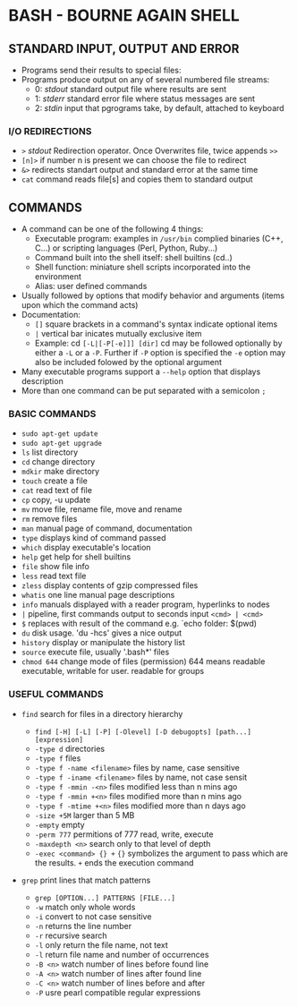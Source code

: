 # BASH - BOURNE AGAIN SHELL

## STANDARD INPUT, OUTPUT AND ERROR
* Programs send their results to special files:
* Programs produce output on any of several numbered file streams:
  * 0: _stdout_ standard output file where results are sent
  * 1: _stderr_ standard error file where status messages are sent
  * 2: _stdin_ input that pgrograms take, by default, attached to keyboard

### I/O REDIRECTIONS
* `>` _stdout_ Redirection operator. Once Overwrites file, twice appends `>>`
* `[n]>` if number n is present we can choose the file to redirect
* `&>` redirects standart output and standard error at the same time
* `cat` command reads file[s] and copies them to standard output


## COMMANDS
* A command can be one of the following 4 things:
  * Executable program: examples in `/usr/bin` complied binaries (C++, C...)
    or scripting languages (Perl, Python, Ruby...)
  * Command built into the shell itself: shell builtins (cd..)
  * Shell function: miniature shell scripts incorporated into the environment
  * Alias: user defined commands
* Usually followed by options that modify behavior and arguments (items upon
  which the command acts)
* Documentation:
  * `[]` square brackets in a command's syntax indicate optional items
  * `|`  vertical bar inicates mutually exclusive item
  * Example: cd `[-L|[-P[-e]]] [dir]` cd may be followed optionally by
    either a `-L` or a `-P`. Further if `-P` option is specified the `-e`
    option may also be included folowed by the optional argument
* Many executable programs support a `--help` option that displays description
* More than one command can be put separated with a semicolon `;`


### BASIC COMMANDS
* `sudo apt-get update`
* `sudo apt-get upgrade`
* `ls`      list directory
* `cd`      change directory
* `mdkir`   make directory
* `touch`   create a file
* `cat`     read text of file
* `cp`      copy, -u update
* `mv`      move file, rename file, move and rename
* `rm`      remove files
* `man`     manual page of command, documentation
* `type`    displays kind of command passed
* `which`   display executable's location
* `help`    get help for shell builtins
* `file`    show file info
* `less`    read text file
* `zless`   display contents of gzip compressed files
* `whatis`  one line manual page descriptions
* `info`    manuals displayed with a reader program, hyperlinks to nodes
* `|`       pipeline, first commands output to  seconds input `<cmd> | <cmd>`
* `$`       replaces with result of the command e.g. `echo folder: $(pwd)
* `du`      disk usage. 'du -hcs' gives a nice output
* `history` display or manipulate the history list
* `source`  execute file, usually '.bash*' files
* `chmod 644` change mode of files (permission) 644 means readable executable,
   writable for user. readable for groups


### USEFUL COMMANDS
* `find`     search for files in a directory hierarchy
  * `find [-H] [-L] [-P] [-Olevel] [-D debugopts] [path...] [expression]`
  * `-type d`                       directories
  * `-type f`                       files
  * `-type f -name <filename>`      files by name, case sensitive
  * `-type f -iname <filename>`     files by name, not case sensit
  * `-type f -mmin -<n>`            files modified less than n mins ago
  * `-type f -mmin +<n>`            files modified more than n mins ago
  * `-type f -mtime +<n>`           files modified more than n days ago
  * `-size +5M`                     larger than 5 MB
  * `-empty`                        empty
  * `-perm 777`                     permitions of 777 read, write, execute
  * `-maxdepth <n>`                 search only to that level of depth
  * `-exec <command> {} +`          `{}` symbolizes the argument to pass which
    are the results. `+` ends the execution command

* `grep` print lines that match patterns
  * `grep [OPTION...] PATTERNS [FILE...]`
  * `-w`        match only whole words
  * `-i`        convert to not case sensitive
  * `-n`        returns the line number
  * `-r`        recursive search
  * `-l`        only return the file name, not text
  * `-l`        return file name and number of occurrences
  * `-B <n>`    watch number of lines before found line
  * `-A <n>`    watch number of lines after found line
  * `-C <n>`    watch number of lines before and after
  * `-P`        usre pearl compatible regular expressions

